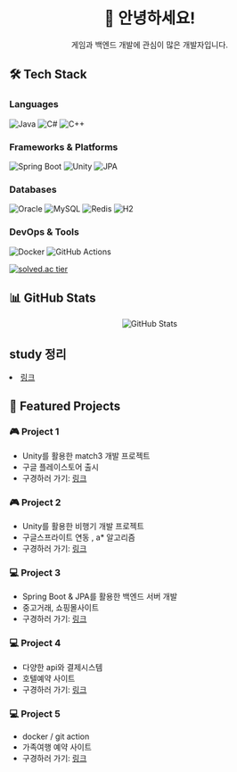 <div align="center">
  <h1>👋 안녕하세요!</h1>
  <p>게임과 백엔드 개발에 관심이 많은 개발자입니다.</p>
</div>

<h2>🛠 Tech Stack</h2>

<h3>Languages</h3>
<p>
  <img src="https://img.shields.io/badge/Java-ED8B00?style=for-the-badge&logo=openjdk&logoColor=white" alt="Java"/>
  <img src="https://img.shields.io/badge/C%23-239120?style=for-the-badge&logo=c-sharp&logoColor=white" alt="C#"/>
  <img src="https://img.shields.io/badge/C%2B%2B-00599C?style=for-the-badge&logo=c%2B%2B&logoColor=white" alt="C++"/>
</p>

<h3>Frameworks & Platforms</h3>
<p>
  <img src="https://img.shields.io/badge/Spring_Boot-F2F4F9?style=for-the-badge&logo=spring-boot" alt="Spring Boot"/>
  <img src="https://img.shields.io/badge/Unity-100000?style=for-the-badge&logo=unity&logoColor=white" alt="Unity"/>
  <img src="https://img.shields.io/badge/JPA-6DB33F?style=for-the-badge&logoColor=white" alt="JPA"/>
</p>

<h3>Databases</h3>
<p>
  <img src="https://img.shields.io/badge/Oracle-F80000?style=for-the-badge&logo=oracle&logoColor=white" alt="Oracle"/>
  <img src="https://img.shields.io/badge/MySQL-005C84?style=for-the-badge&logo=mysql&logoColor=white" alt="MySQL"/>
  <img src="https://img.shields.io/badge/Redis-DC382D?style=for-the-badge&logo=redis&logoColor=white" alt="Redis"/>
  <img src="https://img.shields.io/badge/H2-00457C?style=for-the-badge&logoColor=white" alt="H2"/>
</p>

<h3>DevOps & Tools</h3>
<p>
  <img src="https://img.shields.io/badge/Docker-2CA5E0?style=for-the-badge&logo=docker&logoColor=white" alt="Docker"/>
  <img src="https://img.shields.io/badge/GitHub_Actions-2088FF?style=for-the-badge&logo=github-actions&logoColor=white" alt="GitHub Actions"/>
</p>

 <a href="https://solved.ac/yhj216">
    <img src="http://mazassumnida.wtf/api/v2/generate_badge?boj=yhj216" alt="solved.ac tier"/>
  </a>

<h2>📊 GitHub Stats</h2>

<div align="center">
  <img src="https://github-readme-stats.vercel.app/api?username=MarkZiRo&show_icons=true&theme=radical" alt="GitHub Stats"/>
</div>

<h2> study 정리 </h2>
<li><a href="https://github.com/MarkZiRo/spring-project/tree/master/study/bank">링크</a></li>


<h2>🌟 Featured Projects</h2>

<h3>🎮 Project 1</h3>
<ul>
  <li>Unity를 활용한 match3 개발 프로젝트</li>
  <li> 구글 플레이스토어 출시 </li>
  <li>구경하러 가기: <a href="https://www.youtube.com/watch?v=oTPj9XLlbyM">링크</a></li>
</ul>

<h3>🎮 Project 2</h3>
<ul>
  <li>Unity를 활용한 비행기 개발 프로젝트</li>
  <li> 구글스프라이트 연동 , a* 알고리즘 </li>
  <li>구경하러 가기: <a href="https://blog.naver.com/PostView.naver?blogId=dbsgmlwns55&logNo=223207931648&parentCategoryNo=&categoryNo=&viewDate=&isShowPopularPosts=false&from=postView">링크</a></li>
</ul>


<h3>💻 Project 3</h3>
<ul>
  <li>Spring Boot & JPA를 활용한 백엔드 서버 개발</li>
  <li> 중고거래, 쇼핑몰사이트 </li>
  <li>구경하러 가기: <a href="https://github.com/MarkZiRo/shoppingmall/tree/master/project2">링크</a></li>
</ul>


<h3>💻 Project 4</h3>
<ul>
  <li> 다양한 api와 결제시스템 </li>
  <li> 호텔예약 사이트</li>
  <li>구경하러 가기: <a href="https://github.com/MarkZiRo/hotel">링크</a></li>
</ul>

<h3>💻 Project 5</h3>
<ul>
  <li> docker / git action </li>
  <li> 가족여행 예약 사이트</li>
  <li>구경하러 가기: <a href="https://github.com/MarkZiRo/travel">링크</a></li>
</ul>

